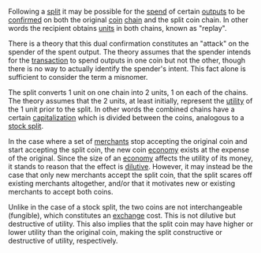 Following a [split](Glossary#split) it may be possible for the [spend](Glossary#spend) of certain [outputs](Glossary#output) to be [confirmed](Glossary#confirmation) on both the original [coin](Glossary#coin) [chain](Glossary#chain) and the split coin chain. In other words the recipient obtains [units](Glossary#unit) in both chains, known as "replay".

There is a theory that this dual confirmation constitutes an "attack" on the spender of the spent output. The theory assumes that the spender intends for the [transaction](Glossary#transaction) to spend outputs in one coin but not the other, though there is no way to actually identify the spender's intent. This fact alone is sufficient to consider the term a misnomer.

The split converts 1 unit on one chain into 2 units, 1 on each of the chains. The theory assumes that the 2 units, at least initially, represent the [utility](Glossary#utility) of the 1 unit prior to the split. In other words the combined chains have a certain [capitalization](Glossary#capitalization) which is divided between the coins, analogous to a [stock split](https://en.wikipedia.org/wiki/Stock_split).

In the case where a set of [merchants](Glossary#merchant) stop accepting the original coin and start accepting the split coin, the new coin [economy](Glossary#economy) exists at the expense of the original. Since the size of an [economy](Glossary#economy) affects the utility of its money, it stands to reason that the effect is [dilutive](http://financial-dictionary.thefreedictionary.com/Dilutive+effect). However, it may instead be the case that only new merchants accept the split coin, that the split scares off existing merchants altogether, and/or that it motivates new or existing merchants to accept both coins.

Unlike in the case of a stock split, the two coins are not interchangeable (fungible), which constitutes an [exchange](Glossary#exchange) cost. This is not dilutive but destructive of utility. This also implies that the split coin may have higher or lower utility than the original coin, making the split constructive or destructive of utility, respectively.